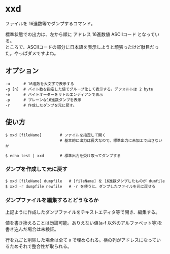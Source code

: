 # xxd

ファイルを 16進数等でダンプするコマンド。

標準状態での出力は、左から順に アドレス 16進数値 ASCIIコード となっている。  
ところで、ASCIIコードの部分に日本語を表示しようと頑張ったけど駄目だった。やっぱダメですよね。

## オプション

    -u      # 16進数を大文字で表示する
    -g [n]  # バイト数を指定した値でグループ化して表示する。デフォルトは 2 byte
    -e      # バイトオーダーをリトルエンディアンで表示
    -p      # プレーンな16進数ダンプを表示
    -r      # 作成したダンプを元に戻す。

## 使い方

    $ xxd [fileName]        # ファイルを指定して開く
                            # 基本的に出力は長大なので、標準出力に未加工で出さないか

    $ echo test | xxd       # 標準出力を受け取ってダンプする

### ダンプを作成して元に戻す

    $ xxd [fileName] dumpfile   # [fileName] を 16進数ダンプしたものが dumfile
    $ xxd -r dumpfile newfile   # -r を使うと、ダンプしたファイルを元に戻せる

### ダンプファイルを編集するとどうなるか

上記ように作成したダンプファイルをテキストエディタ等で開き、編集する。

値を書き換えることは勿論可能。ありえない値(a-f 以外のアルファベット等)を書き込んだ場合は未検証。

行を丸ごと削除した場合は全て `0` で埋められる。横の列がアドレスになっているためそれで整合性が取られる。
